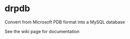 # drpdb
Convert from Microsoft PDB format into a MySQL database

See the wiki page for documentation
